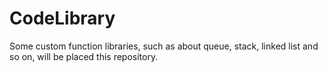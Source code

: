 # CodeLibrary
Some custom function libraries, such as about queue, stack, linked list and so on, will be placed this repository.
